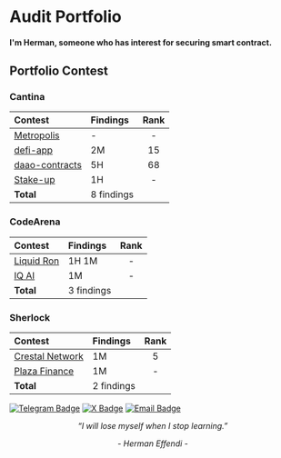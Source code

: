 <h1>
 Audit Portfolio 
</h1> 

#### I'm Herman, someone who has interest for securing smart contract. 

## Portfolio Contest

### Cantina

| Contest                                                                                 | Findings   | Rank  |
| :-------------------------------------------------------------------------------------- | :--------- | :---: |
| [Metropolis](https://cantina.xyz/competitions/61087007-c7e9-4c4e-9d90-4e118933fecf)     |  -         |   -   |
| [defi-app](https://cantina.xyz/competitions/1b64737c-1373-4ecf-a179-4cd0d7b0b232)       | 2M         |  15   |
| [daao-contracts](https://cantina.xyz/competitions/bd43bdd1-bc7f-473b-96c0-d35d37f3db33) | 5H         |  68   |
| [Stake-up](https://cantina.xyz/competitions/61087007-c7e9-4c4e-9d90-4e118933fecf)       | 1H         |   -   |
| **Total**                                                                               | 8 findings |


### CodeArena

| Contest                                                       | Findings   | Rank  |
| :------------------------------------------------------------ | :--------- | :---: |
| [Liquid Ron](https://code4rena.com/audits/2025-01-liquid-ron) | 1H 1M      |   -   |
| [IQ AI](https://code4rena.com/audits/2025-01-iq-ai)           | 1M         |   -   |
| **Total**                                                     | 3 findings |


### Sherlock

| Contest                                                     | Findings   | Rank  |
| :---------------------------------------------------------- | :--------- | :---: |
| [Crestal Network](https://audits.sherlock.xyz/contests/755) | 1M         |   5   |
| [Plaza Finance](https://audits.sherlock.xyz/contests/682)   | 1M         |   -   |
| **Total**                                                   | 2 findings |


[![Telegram Badge](https://img.shields.io/badge/-Telegram-26A5E4?style=flat-square&logo=telegram&logoColor=white&link=https://t.me/username)](https://t.me/hrmneffdii)
[![X Badge](https://img.shields.io/badge/-X-000000?style=flat-square&logo=x&logoColor=white&link=https://x.com/username)](https://x.com/_hrmneffdi_)
[![Email Badge](https://img.shields.io/badge/-Email-D14836?style=flat-square&logo=gmail&logoColor=white&link=mailto:hermaneffendi0502@gmail.com)](mailto:hermaneffendi0502@gmail.com)

<p align="center"><i>“I will lose myself when I stop learning.”</i></p>
<p align="center"><i>- Herman Effendi -</i></p>
